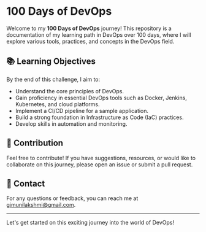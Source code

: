 # 100 Days of DevOps

Welcome to my **100 Days of DevOps** journey! This repository is a documentation of my learning path in DevOps over 100 days, where I will explore various tools, practices, and concepts in the DevOps field.

## 📚 Learning Objectives

By the end of this challenge, I aim to:
- Understand the core principles of DevOps.
- Gain proficiency in essential DevOps tools such as Docker, Jenkins, Kubernetes, and cloud platforms.
- Implement a CI/CD pipeline for a sample application.
- Build a strong foundation in Infrastructure as Code (IaC) practices.
- Develop skills in automation and monitoring.

## 🤝 Contribution

Feel free to contribute! If you have suggestions, resources, or would like to collaborate on this journey, please open an issue or submit a pull request.

## 📧 Contact

For any questions or feedback, you can reach me at gjmunilakshmi@gmail.com.

---

Let's get started on this exciting journey into the world of DevOps!
